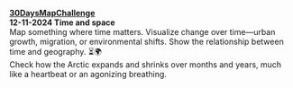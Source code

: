 **[30DaysMapChallenge](https://30daymapchallenge.com/)**  
**12-11-2024 	Time and space** 	   
Map something where time matters. Visualize change over time—urban growth, migration, or environmental shifts. Show the relationship between time and geography. ⏳🌍  
Check how the Arctic expands and shrinks over months and years, much like a heartbeat or an agonizing breathing.
